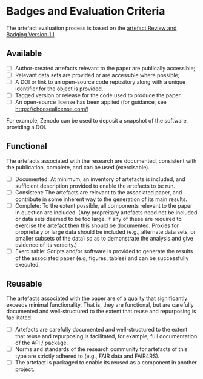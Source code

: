 # Badges and Evaluation Criteria

The artefact evaluation process is based on the [artefact Review and Badging Version 1.1](https://www.acm.org/publications/policies/artefact-review-and-badging-current).

## Available

- [ ] Author-created artefacts relevant to the paper are publically accessible;
- [ ] Relevant data sets are provided or are accessible where possible;
- [ ] A DOI or link to an open-source code repository along with a unique identifier for the object is provided.
- [ ] Tagged version or release for the code used to produce the paper.
- [ ] An open-source license has been applied (for guidance, see https://choosealicense.com/)

For example, Zenodo can be used to deposit a snapshot of the software, providing a DOI.

## Functional

The artefacts associated with the research are documented, consistent with the publication, complete, and can be used (exercisable).

- [ ] Documented: At minimum, an inventory of artefacts is included, and sufficient description provided to enable the artefacts to be run.
- [ ] Consistent: The artefacts are relevant to the associated paper, and contribute in some inherent way to the generation of its main results.
- [ ] Complete: To the extent possible, all components relevant to the paper in question are included. (Any propreitary artefacts need not be included or data sets deemed to be too large. If any of these are required to exercise the artefact then this should be documented. Proxies for proprietary or large data should be included (e.g., alternate data sets, or smaller subsets of the data) so as to demonstrate the analysis and give evidence of its veracity.)
- [ ] Exercisable: Scripts and/or software is provided to generate the results of the associated paper (e.g, figures, tables) and can be successfully executed.

## Reusable

The artefacts associated with the paper are of a quality that significantly exceeds minimal functionality. That is, they are functional, but are carefully documented and well-structured to the extent that reuse and repurposing is facilitated.

- [ ] Artefacts are carefully documented and well-structured to the extent that reuse and repurposing is facilitated, for example, full documentation of the API / package.
- [ ] Norms and standards of the research community for artefacts of this type are strictly adhered to (e.g., FAIR data and FAIR4RS).
- [ ] The artefact is packaged to enable its reused as a component in another project.

